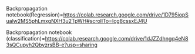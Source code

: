 Backpropagation notebook(Regression)=https://colab.research.google.com/drive/1D795iopSualw2MS5phLmxgNXH3u2TpWH#scrollTo=Icg8cssxEJ4U


Backpropagation notebook (classification)=https://colab.research.google.com/drive/1dJZZdhngq4eN83sQCupyh2QbyzrsBB-e?usp=sharing
